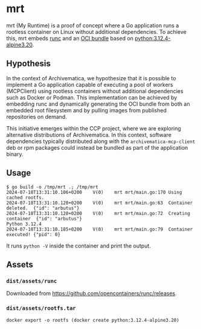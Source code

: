 # mrt

mrt (My Runtime) is a proof of concept where a Go application runs a rootless
container on Linux without additional dependencies. To achieve this, mrt embeds
[runc] and an [OCI bundle] based on [python:3.12.4-alpine3.20].

## Hypothesis

In the context of Archivematica, we hypothesize that it is possible to implement
a Go application capable of executing a pool of workers (MCPClient) using
rootless containers without additional dependencies such as Docker or Podman.
This implementation can be achieved by embedding runc and dynamically generating
the OCI bundle from both an embedded root filesystem and by pulling images from
published repositories on demand.

This initiative emerges within the CCP project, where we are exploring
alternative distributions of Archivematica. In this context, software
dependencies typically distributed along with the `archivematica-mcp-client`
deb or rpm packages could instead be bundled as part of the application binary.

## Usage

```
$ go build -o /tmp/mrt .; /tmp/mrt
2024-07-18T13:31:10.106+0200	V(0)	mrt	mrt/main.go:170	Using cached rootfs.
2024-07-18T13:31:10.120+0200	V(0)	mrt	mrt/main.go:63	Container deleted.	{"id": "arbutus"}
2024-07-18T13:31:10.120+0200	V(0)	mrt	mrt/main.go:72	Creating container	{"id": "arbutus"}
Python 3.12.4
2024-07-18T13:31:10.185+0200	V(0)	mrt	mrt/main.go:79	Container executed!	{"pid": 0}
```

It runs `python -V` inside the container and print the output.

## Assets

### `dist/assets/runc`

Downloaded from https://github.com/opencontainers/runc/releases.

### `dist/assets/rootfs.tar`

```
docker export -o rootfs (docker create python:3.12.4-alpine3.20)
```


[runc]: https://github.com/opencontainers/runc
[python:3.12.4-alpine3.20]: https://hub.docker.com/layers/library/python/3.12.4-alpine3.20/images/sha256-ebe4166fcf7fd212975cb932440ba69cfd6c27fdb9ab2253f965a1d2d7f1c476
[OCI bundle]: https://github.com/opencontainers/runtime-spec/blob/main/bundle.md
